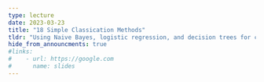 ```yaml
---
type: lecture
date: 2023-03-23
title: "18 Simple Classication Methods"
tldr: "Using Naive Bayes, logistic regression, and decision trees for classifying biological data."
hide_from_announcments: true
#links: 
#    - url: https://google.com
#      name: slides
---
```

